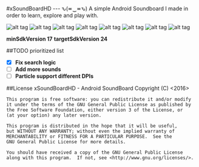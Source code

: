 #xSoundBoardHD --- ԅ(≖‿≖ԅ)
A simple Android Soundboard I made in order to learn, explore and play with.

![alt tag](https://raw.githubusercontent.com/xtonousou/xSoundBoardHD/master/screenshots/view_with_favs.jpg)
![alt tag](https://raw.githubusercontent.com/xtonousou/xSoundBoardHD/master/screenshots/only_favs.jpg)
![alt tag](https://raw.githubusercontent.com/xtonousou/xSoundBoardHD/master/screenshots/drawer.jpg)
![alt tag](https://raw.githubusercontent.com/xtonousou/xSoundBoardHD/master/screenshots/color_picker.jpg)
![alt tag](https://raw.githubusercontent.com/xtonousou/xSoundBoardHD/master/screenshots/search.jpg)
![alt tag](https://raw.githubusercontent.com/xtonousou/xSoundBoardHD/master/screenshots/particles.jpg)
![alt tag](https://raw.githubusercontent.com/xtonousou/xSoundBoardHD/master/screenshots/context_menu.jpg)
![alt tag](https://raw.githubusercontent.com/xtonousou/xSoundBoardHD/master/screenshots/support_activity.jpg)


**minSdkVersion 17**
**targetSdkVersion 24**

##TODO prioritized list
- [X] **Fix search logic**
- [ ] **Add more sounds**
- [ ] **Particle support different DPIs**

##License
    xSoundBoardHD - Android SoundBoard
    Copyright (C) <2016>  <Sotirios Roussis>

    This program is free software: you can redistribute it and/or modify
    it under the terms of the GNU General Public License as published by
    the Free Software Foundation, either version 3 of the License, or
    (at your option) any later version.

    This program is distributed in the hope that it will be useful,
    but WITHOUT ANY WARRANTY; without even the implied warranty of
    MERCHANTABILITY or FITNESS FOR A PARTICULAR PURPOSE.  See the
    GNU General Public License for more details.

    You should have received a copy of the GNU General Public License
    along with this program.  If not, see <http://www.gnu.org/licenses/>.
